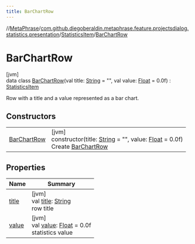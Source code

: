 ```yaml
---
title: BarChartRow
---
```

//[MetaPhrase](../../../../index.html)/[com.github.diegoberaldin.metaphrase.feature.projectsdialog.statistics.presentation](../../index.html)/[StatisticsItem](../index.html)/[BarChartRow](index.html)



# BarChartRow



[jvm]\
data class [BarChartRow](index.html)(val title: [String](https://kotlinlang.org/api/latest/jvm/stdlib/kotlin/-string/index.html) = &quot;&quot;, val value: [Float](https://kotlinlang.org/api/latest/jvm/stdlib/kotlin/-float/index.html) = 0.0f) : [StatisticsItem](../index.html)

Row with a title and a value represented as a bar chart.



## Constructors


| | |
|---|---|
| [BarChartRow](-bar-chart-row.html) | [jvm]<br>constructor(title: [String](https://kotlinlang.org/api/latest/jvm/stdlib/kotlin/-string/index.html) = &quot;&quot;, value: [Float](https://kotlinlang.org/api/latest/jvm/stdlib/kotlin/-float/index.html) = 0.0f)<br>Create [BarChartRow](index.html) |


## Properties


| Name | Summary |
|---|---|
| [title](title.html) | [jvm]<br>val [title](title.html): [String](https://kotlinlang.org/api/latest/jvm/stdlib/kotlin/-string/index.html)<br>row title |
| [value](value.html) | [jvm]<br>val [value](value.html): [Float](https://kotlinlang.org/api/latest/jvm/stdlib/kotlin/-float/index.html) = 0.0f<br>statistics value |

